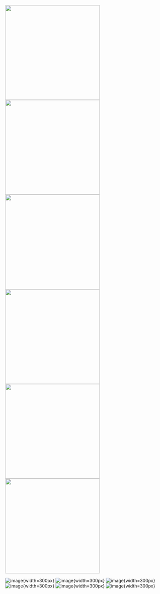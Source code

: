 


<img src="https://github.com/NoamFeldman43/SMS-Sender/assets/145356566/b4df20c7-2303-458f-a7b1-34851ced8041" width="300px">
<img src="https://github.com/NoamFeldman43/SMS-Sender/assets/145356566/bb84a880-edaf-4d42-a601-3c2ea62a019f" width="300px">
<img src="https://github.com/NoamFeldman43/SMS-Sender/assets/145356566/815f41d4-d83d-4197-aa0c-67bd771697f1" width="300px">
<img src="https://github.com/NoamFeldman43/SMS-Sender/assets/145356566/30de7b68-dba9-423e-a829-599b4cb81b01" width="300px">
<img src="https://github.com/NoamFeldman43/SMS-Sender/assets/145356566/e21390fa-54b3-4c1d-b562-1483d71cc4f2" width="300px">
<img src="https://github.com/NoamFeldman43/SMS-Sender/assets/145356566/b2b82f0a-9cc4-495e-8c36-ee7e346421b1" width="300px">


![image](https://github.com/NoamFeldman43/SMS-Sender/assets/145356566/b4df20c7-2303-458f-a7b1-34851ced8041){width=300px}
![image](https://github.com/NoamFeldman43/SMS-Sender/assets/145356566/bb84a880-edaf-4d42-a601-3c2ea62a019f){width=300px}
![image](https://github.com/NoamFeldman43/SMS-Sender/assets/145356566/815f41d4-d83d-4197-aa0c-67bd771697f1){width=300px}
![image](https://github.com/NoamFeldman43/SMS-Sender/assets/145356566/30de7b68-dba9-423e-a829-599b4cb81b01){width=300px}
![image](https://github.com/NoamFeldman43/SMS-Sender/assets/145356566/e21390fa-54b3-4c1d-b562-1483d71cc4f2){width=300px}
![image](https://github.com/NoamFeldman43/SMS-Sender/assets/145356566/b2b82f0a-9cc4-495e-8c36-ee7e346421b1){width=300px}
